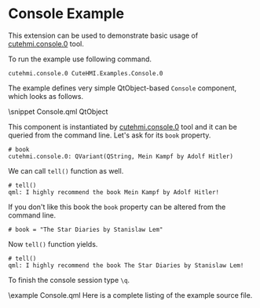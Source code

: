 # Console Example

This extension can be used to demonstrate basic usage of [cutehmi.console.0](../../../../tools/cutehmi.console.0/) tool.

To run the example use following command.
```
cutehmi.console.0 CuteHMI.Examples.Console.0
```

The example defines very simple QtObject-based `Console` component, which looks as follows.

\snippet Console.qml QtObject

This component is instantiated by [cutehmi.console.0](../../../../tools/cutehmi.console.0/) tool and it can be queried from the
command line. Let's ask for its `book` property.
```
# book
cutehmi.console.0: QVariant(QString, Mein Kampf by Adolf Hitler)
```

We can call `tell()` function as well.
```
# tell()
qml: I highly recommend the book Mein Kampf by Adolf Hitler!
```

If you don't like this book the `book` property can be altered from the command line.
```
# book = "The Star Diaries by Stanislaw Lem"
```

Now `tell()` function yields.
```
# tell()
qml: I highly recommend the book The Star Diaries by Stanislaw Lem!
```

To finish the console session type `\q`.

\example Console.qml
Here is a complete listing of the example source file.
